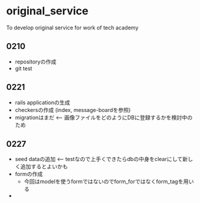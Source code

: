 # original_service
To develop original service for work of tech academy

## 0210
* repositoryの作成
* git test

## 0221
* rails applicationの生成
* checkersの作成 (index, message-boardを参照)
* migrationはまだ <-- 画像ファイルをどのようにDBに登録するかを検討中のため

## 0227
* seed dataの追加 <-- testなので上手くできたらdbの中身をclearにして新しく追加するとよいかも
* formの作成
  * 今回はmodelを使うformではないのでform_forではなくform_tagを用いる
*
